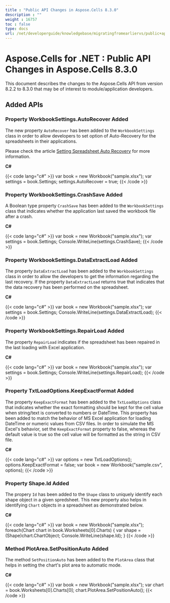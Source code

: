 ```yaml
---
title : "Public API Changes in Aspose.Cells 8.3.0" 
description : "" 
weight : 16757 
toc : false
type: docs
url: /net/developerguide/knowledgebase/migratingfromearliervs/public+api+changes+in+aspose.cells+8.3.0/
---
```


# Aspose.Cells for .NET : Public API Changes in Aspose.Cells 8.3.0


This document describes the changes to the Aspose.Cells API from version 8.2.2 to 8.3.0 that may be of interest to module/application developers.

## Added APIs

### Property WorkbookSettings.AutoRecover Added

The new property `AutoRecover` has been added to the `WorkbookSettings` class in order to allow developers to set option of Auto-Recovery for the spreadsheets in their applications.

Please check the article [Setting Spreadsheet Auto Recovery](http://aspose.com/docs/display/cellsnet/How+to+set+AutoRecover+property+of+Workbook) for more information.

**C#**

{{< code lang="c#" >}}
var book = new Workbook("sample.xlsx");
var settings = book.Settings;
settings.AutoRecover = true;
{{< /code >}}

### Property WorkbookSettings.CrashSave Added

A Boolean type property `CrashSave` has been added to the `WorkbookSettings` class that indicates whether the application last saved the workbook file after a crash.

**C#**

{{< code lang="c#" >}}
var book = new Workbook("sample.xlsx");
var settings = book.Settings;
Console.WriteLine(settings.CrashSave);
{{< /code >}}

### Property WorkbookSettings.DataExtractLoad Added

The property `DataExtractLoad` has been added to the `WorkbookSettings` class in order to allow the developers to get the information regarding the last recovery. If the property `DataExtractLoad` returns true that indicates that the data recovery has been performed on the spreadsheet.

**C#**

{{< code lang="c#" >}}
var book = new Workbook("sample.xlsx");
var settings = book.Settings;
Console.WriteLine(settings.DataExtractLoad);
{{< /code >}}

### Property WorkbookSettings.RepairLoad Added

The property `RepairLoad` indicates if the spreadsheet has been repaired in the last loading with Excel application.

**C#**

{{< code lang="c#" >}}
var book = new Workbook("sample.xlsx");
var settings = book.Settings;
Console.WriteLine(settings.RepairLoad);
{{< /code >}}

### Property TxtLoadOptions.KeepExactFormat Added

The property `KeepExactFormat` has been added to the `TxtLoadOptions` class that indicates whether the exact formatting should be kept for the cell value when string/text is converted to numbers or DateTime. This property has been added to match the behavior of MS Excel application for loading DateTime or numeric values from CSV files. In order to simulate the MS Excel's behavior, set the `KeepExactFormat` property to false, whereas the default value is true so the cell value will be formatted as the string in CSV file.

**C#**

{{< code lang="c#" >}}
var options = new TxtLoadOptions();
options.KeepExactFormat = false;
var book = new Workbook("sample.csv", options);
{{< /code >}}

### Property Shape.Id Added

The propery `Id` has been added to the `Shape` class to uniquely identify each shape object in a given spredsheet. This new property also helps in identifying `Chart` objects in a spreadsheet as demonstrated below.

**C#**

{{< code lang="c#" >}}
var book = new Workbook("sample.xlsx");
foreach(Chart chart in book.Worksheets[0].Charts)
{
    var shape = (Shape)chart.ChartObject;
    Console.WriteLine(shape.Id);
}
{{< /code >}}

### Method PlotArea.SetPositionAuto Added

The method `SetPositionAuto` has been added to the `PlotArea` class that helps in setting the chart's plot area to automatic mode.

**C#**

{{< code lang="c#" >}}
var book = new Workbook("sample.xlsx");
var chart = book.Worksheets[0].Charts[0];
chart.PlotArea.SetPositionAuto();
{{< /code >}}

